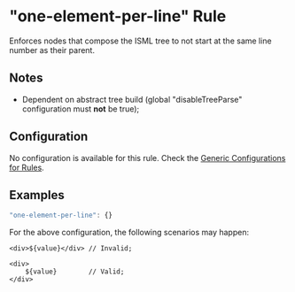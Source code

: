 # "one-element-per-line" Rule

Enforces nodes that compose the ISML tree to not start at the same line number as their parent.

## Notes

- Dependent on abstract tree build (global "disableTreeParse" configuration must **not** be true);

## Configuration

No configuration is available for this rule. Check the [Generic Configurations for Rules][generic-config].


## Examples

```js
"one-element-per-line": {}
```

For the above configuration, the following scenarios may happen:

```
<div>${value}</div> // Invalid;
```

```
<div>
    ${value}        // Valid;
</div>
```

[generic-config]: <../generic-rule-config.md>
